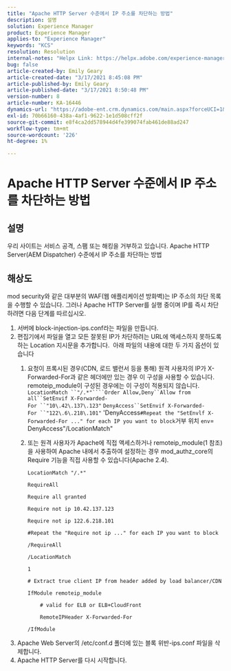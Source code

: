 ```yaml
---
title: "Apache HTTP Server 수준에서 IP 주소를 차단하는 방법"
description: 설명
solution: Experience Manager
product: Experience Manager
applies-to: "Experience Manager"
keywords: "KCS"
resolution: Resolution
internal-notes: "Helpx Link: https://helpx.adobe.com/experience-manager/kb/block-ips-apache-http-server.html#remoteip_module"
bug: false
article-created-by: Emily Geary
article-created-date: "3/17/2021 8:45:08 PM"
article-published-by: Emily Geary
article-published-date: "3/17/2021 8:50:48 PM"
version-number: 8
article-number: KA-16446
dynamics-url: "https://adobe-ent.crm.dynamics.com/main.aspx?forceUCI=1&pagetype=entityrecord&etn=knowledgearticle&id=ad7893a3-6187-eb11-a812-000d3a593216"
exl-id: 70b66160-438a-4af1-9622-1e1d508cff2f
source-git-commit: e8f4ca2dd578944d4fe399074fab461de88ad247
workflow-type: tm+mt
source-wordcount: '226'
ht-degree: 1%

---
```


# Apache HTTP Server 수준에서 IP 주소를 차단하는 방법

## 설명


우리 사이트는 서비스 공격, 스팸 또는 해킹을 거부하고 있습니다. Apache HTTP Server(AEM Dispatcher) 수준에서 IP 주소를 차단하는 방법


## 해상도


mod security와 같은 대부분의 WAF(웹 애플리케이션 방화벽)는 IP 주소의 차단 목록을 수행할 수 있습니다. 그러나 Apache HTTP Server를 실행 중이며 IP를 즉시 차단하려면 다음 단계를 따르십시오.

1. 서버에 block-injection-ips.conf라는 파일을 만듭니다.
2. 편집기에서 파일을 열고 모든 잘못된 IP가 차단하려는 URL에 액세스하지 못하도록 하는 Location 지시문을 추가합니다.  아래 파일의 내용에 대한 두 가지 옵션이 있습니다
   1. 요청이 프록시된 경우(CDN, 로드 밸런서 등을 통해) 원격 사용자의 IP가 X-Forwarded-For과 같은 헤더에만 있는 경우 이 구성을 사용할 수 있습니다.  remoteip_module이 구성된 경우에는 이 구성이 적용되지 않습니다.  `LocationMatch ``"/.*"````Order Allow,Deny``Allow from all``SetEnvif X-Forwarded-For ``"10\.42\.137\.123"` `DenyAccess``SetEnvif X-Forwarded-For ``"122\.6\.218\.101"` &#39;DenyAccess``#Repeat the "SetEnvlf X-Forwarded-For ..." for each IP you want to block``거부 위치 ``env``= DenyAccess&quot;/LocationMatch&quot;
   2. 또는 원격 사용자가 Apache에 직접 액세스하거나 remoteip_module(1 참조)을 사용하여 Apache 내에서 추출하여 설정하는 경우 mod_authz_core의 Require 기능을 직접 사용할 수 있습니다(Apache 2.4).


      `LocationMatch "/.*"`


      `RequireAll`


      `Require all granted`


      `Require not ip 10.42.137.123`


      `Require not ip 122.6.218.101`


      `#Repeat the "Require not ip ..." for each IP you want to block`


      `/RequireAll`


      `/LocationMatch`


      `1`


      `# Extract true client IP from header added by load balancer/CDN`


      `IfModule remoteip_module`


      `    # valid for ELB or ELB+CloudFront`


      `    RemoteIPHeader X-Forwarded-For`


      `/IfModule`
3. Apache Web Server의 /etc/conf.d 폴더에 있는 블록 위반-ips.conf 파일을 삭제합니다.
4. Apache HTTP Server를 다시 시작합니다.
